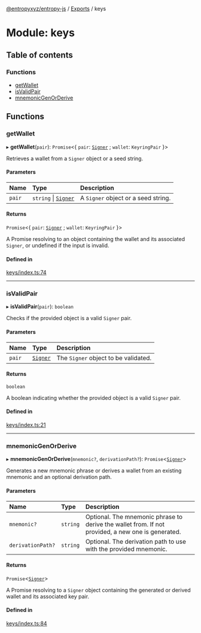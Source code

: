 [@entropyxyz/entropy-js](../README.md) / [Exports](../modules.md) / keys

# Module: keys

## Table of contents

### Functions

- [getWallet](keys.md#getwallet)
- [isValidPair](keys.md#isvalidpair)
- [mnemonicGenOrDerive](keys.md#mnemonicgenorderive)

## Functions

### getWallet

▸ **getWallet**(`pair`): `Promise`\<\{ `pair`: [`Signer`](../interfaces/types.Signer.md) ; `wallet`: `KeyringPair`  }\>

Retrieves a wallet from a `Signer` object or a seed string.

#### Parameters

| Name | Type | Description |
| :------ | :------ | :------ |
| `pair` | `string` \| [`Signer`](../interfaces/types.Signer.md) | A `Signer` object or a seed string. |

#### Returns

`Promise`\<\{ `pair`: [`Signer`](../interfaces/types.Signer.md) ; `wallet`: `KeyringPair`  }\>

A Promise resolving to an object containing the wallet and its associated `Signer`, or undefined if the input is invalid.

#### Defined in

[keys/index.ts:74](https://github.com/entropyxyz/entropy-js/blob/7732646/src/keys/index.ts#L74)

___

### isValidPair

▸ **isValidPair**(`pair`): `boolean`

Checks if the provided object is a valid `Signer` pair.

#### Parameters

| Name | Type | Description |
| :------ | :------ | :------ |
| `pair` | [`Signer`](../interfaces/types.Signer.md) | The `Signer` object to be validated. |

#### Returns

`boolean`

A boolean indicating whether the provided object is a valid `Signer` pair.

#### Defined in

[keys/index.ts:21](https://github.com/entropyxyz/entropy-js/blob/7732646/src/keys/index.ts#L21)

___

### mnemonicGenOrDerive

▸ **mnemonicGenOrDerive**(`mnemonic?`, `derivationPath?`): `Promise`\<[`Signer`](../interfaces/types.Signer.md)\>

Generates a new mnemonic phrase or derives a wallet from an existing mnemonic and an optional derivation path.

#### Parameters

| Name | Type | Description |
| :------ | :------ | :------ |
| `mnemonic?` | `string` | Optional. The mnemonic phrase to derive the wallet from. If not provided, a new one is generated. |
| `derivationPath?` | `string` | Optional. The derivation path to use with the provided mnemonic. |

#### Returns

`Promise`\<[`Signer`](../interfaces/types.Signer.md)\>

A Promise resolving to a `Signer` object containing the generated or derived wallet and its associated key pair.

#### Defined in

[keys/index.ts:84](https://github.com/entropyxyz/entropy-js/blob/7732646/src/keys/index.ts#L84)
